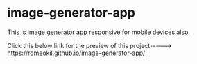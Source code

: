 # image-generator-app
This is image generator app responsive for mobile devices also.

Click this below link for the preview of this project----->
https://romeokil.github.io/image-generator-app/
